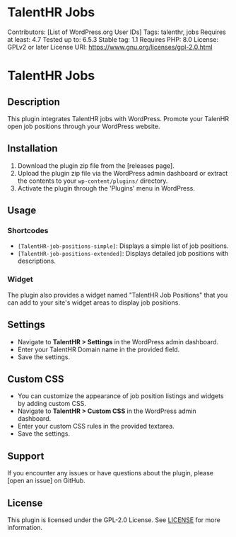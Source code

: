 # TalentHR Jobs
Contributors: [List of WordPress.org User IDs]
Tags: talenthr, jobs
Requires at least: 4.7
Tested up to: 6.5.3
Stable tag: 1.1
Requires PHP: 8.0
License: GPLv2 or later
License URI: https://www.gnu.org/licenses/gpl-2.0.html

# TalentHR Jobs

## Description

This plugin integrates TalentHR jobs with WordPress. Promote your TalenHR open job positions through your WordPress website.

## Installation

1. Download the plugin zip file from the [releases page].
2. Upload the plugin zip file via the WordPress admin dashboard or extract the contents to your `wp-content/plugins/` directory.
3. Activate the plugin through the 'Plugins' menu in WordPress.

## Usage

### Shortcodes

- `[TalentHR-job-positions-simple]`: Displays a simple list of job positions.
- `[TalentHR-job-positions-extended]`: Displays detailed job positions with descriptions.

### Widget

The plugin also provides a widget named "TalentHR Job Positions" that you can add to your site's widget areas to display job positions.

## Settings

- Navigate to **TalentHR >  Settings** in the WordPress admin dashboard.
- Enter your TalentHR Domain name in the provided field.
- Save the settings.

## Custom CSS

- You can customize the appearance of job position listings and widgets by adding custom CSS.
- Navigate to **TalentHR > Custom CSS** in the WordPress admin dashboard.
- Enter your custom CSS rules in the provided textarea.
- Save the settings.

## Support

If you encounter any issues or have questions about the plugin, please [open an issue] on GitHub.

## License

This plugin is licensed under the GPL-2.0 License. See [LICENSE](link-to-license-file) for more information.
